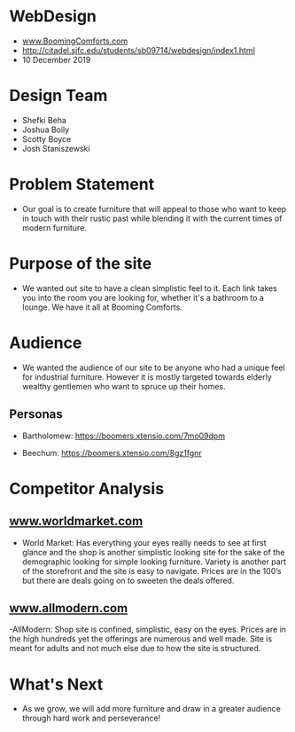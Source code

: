 # WebDesign



- www.BoomingComforts.com
- http://citadel.sjfc.edu/students/sb09714/webdesign/index1.html
- 10 December 2019

# Design Team
- Shefki Beha
- Joshua Boily
- Scotty Boyce
- Josh Staniszewski

# Problem Statement
- Our goal is to create furniture that will appeal to those who want to keep in touch with their rustic past while blending it with the current times of modern furniture.

# Purpose of the site
- We wanted out site to have a clean simplistic feel to it. Each link takes you into the room you are looking for, whether it's a bathroom to a lounge. We have it all at Booming Comforts.

# Audience
- We wanted the audience of our site to be anyone who had a unique feel for industrial furniture. However it is mostly targeted towards elderly wealthy gentlemen who want to spruce up their homes.

## Personas

- Bartholomew: https://boomers.xtensio.com/7mo09dpm

- Beechum: https://boomers.xtensio.com/8gz1fgnr

# Competitor Analysis

## www.worldmarket.com
- World Market: Has everything your eyes really needs to see at first glance and the shop is another simplistic looking site for the sake of the demographic looking for simple looking furniture. Variety is another part of the storefront and the site is easy to navigate. Prices are in the 100’s but there are deals going on to sweeten the deals offered.

## www.allmodern.com
-AllModern: Shop site is confined, simplistic, easy on the eyes. Prices are in the high hundreds yet the offerings are numerous and well made. Site is meant for adults and not much else due to how the site is structured.


# What's Next
- As we grow, we will add more furniture and draw in a greater audience through hard work and perseverance!
